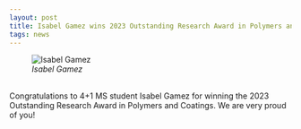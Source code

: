 ```yaml
---
layout: post
title: Isabel Gamez wins 2023 Outstanding Research Award in Polymers and Coatings
tags: news
---
```


<figure>
  <img src="https://lesliehamachi.github.io/images/Isabel_Gamez.jpg" alt="Isabel Gamez" title="Isabel Gamez">
  <figcaption><em>Isabel Gamez</em></figcaption>
</figure>  
<br>
Congratulations to 4+1 MS student Isabel Gamez for winning the 2023 Outstanding Research Award in Polymers and Coatings. We are very proud of you!
